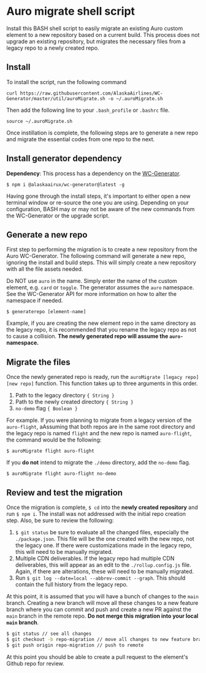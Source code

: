 # Auro migrate shell script

Install this BASH shell script to easily migrate an existing Auro custom element to a new repository based on a current build. This process does not upgrade an existing repository, but migrates the necessary files from a legacy repo to a newly created repo.

## Install

To install the script, run the following command

```
curl https://raw.githubusercontent.com/AlaskaAirlines/WC-Generator/master/util/auroMigrate.sh -o ~/.auroMigrate.sh
```

Then add the following line to your `.bash_profile` or `.bashrc` file.

```
source ~/.auroMigrate.sh
```

Once instillation is complete, the following steps are to generate a new repo and migrate the essential codes from one repo to the next.

## Install generator dependency

**Dependency**: This process has a dependency on the [WC-Generator](http://auro.alaskaair.com/generator).

```
$ npm i @alaskaairux/wc-generator@latest -g
```

<auro-alerts noIcon information>Having gone through the install steps, it's important to either open a new terminal window or re-source the one you are using. Depending on your configuration, BASH may or may not be aware of the new commands from the WC-Generator or the upgrade script.</auro-alerts>


## Generate a new repo

First step to performing the migration is to create a new repository from the Auro WC-Generator. The following command will generate a new repo, ignoring the install and build steps. This will simply create a new repository with all the file assets needed.

<auro-alerts noIcon information>Do NOT use <code>auro</code> in the name. Simply enter the name of the custom element, e.g. <code>card</code> or <code>toggle</code>. The generator assumes the <code>auro</code> namespace. See the <auro-hyperlink relative href="/getting-started/developers/generator/generator/api">WC-Generator API</auro-hyperlink> for more information on how to alter the namespace if needed.</auro-alerts>

```
$ generaterepo [element-name]
```

Example, if you are creating the new element repo in the same directory as the legacy repo, it is recommended that you rename the legacy repo as not to cause a collision. **The newly generated repo will assume the `auro-` namespace.**

## Migrate the files

Once the newly generated repo is ready, run the `auroMigrate [legacy repo] [new repo]` function. This function takes up to three arguments in this order.

1. Path to the legacy directory `{ String }`
1. Path to the newly created directory `{ String }`
1. `no-demo` flag `{ Boolean }`

For example. If you were planning to migrate from a legacy version of the `auro-flight`, aAssuming that both repos are in the same root directory and the legacy repo is named `flight` and the new repo is named `auro-flight`, the command would be the following:

```
$ auroMigrate flight auro-flight
```

If you **do not** intend to migrate the `./demo` directory, add the `no-demo` flag.

```
$ auroMigrate flight auro-flight no-demo
```

## Review and test the migration

Once the migration is complete, `$ cd` into the **newly created repository** and run `$ npm i`. The install was not addressed with the initial repo creation step. Also, be sure to review the following:

1. `$ git status` be sure to evaluate all the changed files, especially the `./package.json`. This file will be the one created with the new repo, not the legacy one. If there were customizations made in the legacy repo, this will need to be manually migrated.
1. Multiple CDN deliverables. If the legacy repo had multiple CDN deliverables, this will appear as an edit to the `./rollup.config.js` file. Again, if there are alterations, these will need to be manually migrated.
1. Run `$ git log --date=local --abbrev-commit --graph`. This should contain the full history from the legacy repo.

At this point, it is assumed that you will have a bunch of changes to the `main` branch. Creating a new branch will move all these changes to a new feature branch where you can commit and push and create a new PR against the `main` branch in the remote repo. **Do not merge this migration into your local `main` branch**.

```bash
$ git status // see all changes
$ git checkout -b repo-migration // move all changes to new feature branch
$ git push origin repo-migration // push to remote
```

At this point you should be able to create a pull request to the element's Github repo for review.
